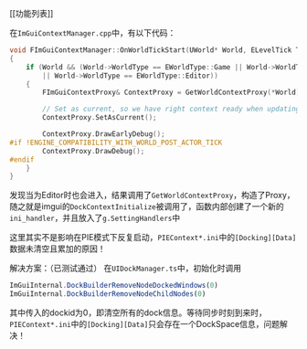 [[功能列表]]

在`ImGuiContextManager.cpp`中，有以下代码：
```c++
void FImGuiContextManager::OnWorldTickStart(UWorld* World, ELevelTick TickType, float DeltaSeconds)
{
	if (World && (World->WorldType == EWorldType::Game || World->WorldType == EWorldType::PIE
		|| World->WorldType == EWorldType::Editor))
	{
		FImGuiContextProxy& ContextProxy = GetWorldContextProxy(*World);

		// Set as current, so we have right context ready when updating world objects.
		ContextProxy.SetAsCurrent();

		ContextProxy.DrawEarlyDebug();
#if !ENGINE_COMPATIBILITY_WITH_WORLD_POST_ACTOR_TICK
		ContextProxy.DrawDebug();
#endif
	}
}
```

发现当为Editor时也会进入，结果调用了`GetWorldContextProxy`，构造了Proxy，随之就是imgui的`DockContextInitialize`被调用了，函数内部创建了一个新的`ini_handler`，并且放入了`g.SettingHandlers`中

这里其实不是影响在PIE模式下反复启动，`PIEContext*.ini`中的`[Docking][Data]`数据未清空且累加的原因！

解决方案：（已测试通过）
在`UIDockManager.ts`中，初始化时调用

```ts
ImGuiInternal.DockBuilderRemoveNodeDockedWindows(0)
ImGuiInternal.DockBuilderRemoveNodeChildNodes(0)
```

其中传入的dockid为0，即清空所有的dock信息。等待同步时刻到来时，`PIEContext*.ini`中的`[Docking][Data]`只会存在一个DockSpace信息，问题解决！

